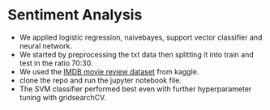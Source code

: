 # Sentiment Analysis

* We applied logistic regression, naivebayes, support vector classifier and neural network.
* We started by preprocessing the txt data then splitting it into train and test in the ratio 70:30.
* We used the [IMDB movie review dataset](https://www.kaggle.com/datasets/lakshmi25npathi/imdb-dataset-of-50k-movie-reviews) from kaggle.
* clone the repo and run the jupyter notebook file.
* The SVM classifier performed best even with further hyperparameter tuning with gridsearchCV.
